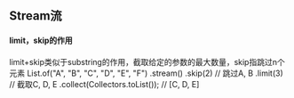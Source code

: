 ## Stream流

#### limit，skip的作用
limit+skip类似于substring的作用，截取给定的参数的最大数量，skip指跳过n个元素
List.of("A", "B", "C", "D", "E", "F")
    .stream()
    .skip(2) // 跳过A, B
    .limit(3) // 截取C, D, E
    .collect(Collectors.toList()); // [C, D, E]
